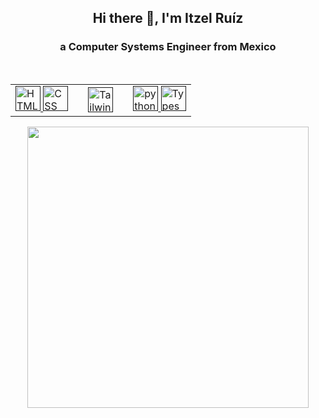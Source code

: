 <h2 align="center">Hi there 👋, I'm Itzel Ruíz</h2>
<h3 align="center">a Computer Systems Engineer from Mexico</h4>

<br>

<table align="center">
    <tr>
      <td>
        <a href="" target="_blank" rel="noreferrer"> 
          <img src="https://cdn.icon-icons.com/icons2/2107/PNG/512/file_type_html_icon_130541.png" alt="HTML" width="40" height="40"/>
        </a>
        <a href="" target="_blank" rel="noreferrer"> 
          <img src="https://cdn.icon-icons.com/icons2/2107/PNG/512/file_type_css_icon_130661.png" alt="CSS" width="40" height="40"/>
        </a>
      </td>
      <td></td>
      <td>
        <a href="" target="_blank" rel="noreferrer"> 
          <img src="https://cdn.icon-icons.com/icons2/2107/PNG/512/file_type_tailwind_icon_130128.png" alt="Tailwind" width="40" height="40"/> 
        </a>
      </td>
      <td></td>
      <td>
        <a href="" target="_blank" rel="noreferrer"> 
          <img src="https://avatars.githubusercontent.com/u/44914786?s=200&v=4" alt="python" width="40" alt="Astro" height="40"/> 
        </a> 
        <a href="" target="_blank" rel="noreferrer"> 
          <img src="https://cdn.icon-icons.com/icons2/2107/PNG/512/file_type_typescript_official_icon_130107.png" alt="Typescript" width="40" height="40"/> 
        </a>
      </td>
    </tr>
  </table>

<div align="center">
  <a href="https://github.com/ItzelBlanca">  
    <img src="https://github-readme-stats.vercel.app/api?username=ItzelBlanca" width="450"/>
  </a>
</div>
